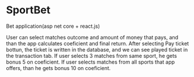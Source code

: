 # SportBet
Bet application(asp net core + react.js)

User can select matches outcome and amount of money that pays, 
and than the app calculates coeficient and final return. 
After selecting Pay ticket bottun, the ticket is written in the database, 
and we can see played ticket in the transaction tab. 
If user selects 3 matches from same sport, he gets bonus 5 on coeficient. 
If user selects matches from all sports that app offers, than he gets bonus 10 on coeficient.


